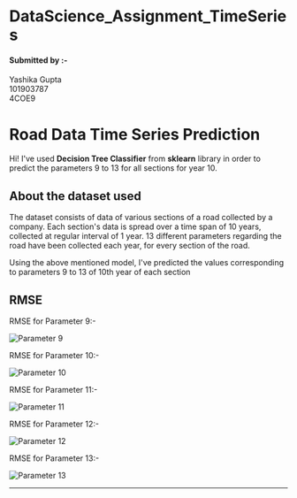 # DataScience_Assignment_TimeSeries
#### Submitted by :-
Yashika Gupta  
101903787  
4COE9

# Road Data Time Series Prediction

Hi! I've used **Decision Tree Classifier** from **sklearn** library in order to predict the parameters 9 to 13 for all sections for year 10.


## About the dataset used

The dataset consists of data of various sections of a road collected by a company. Each section's data is spread over a time span of 10 years, collected at regular interval of 1 year. 13 different parameters regarding the road have been collected each year, for every section of the road.

Using the above mentioned model, I've predicted the values corresponding to parameters 9 to 13 of 10th year of each section

## RMSE

RMSE for Parameter 9:-

![Parameter 9](/images/Para-9.png "")

RMSE for Parameter 10:-

![Parameter 10](/images/Para-10.png "")

RMSE for Parameter 11:-

![Parameter 11](/images/Para-11.png "")

RMSE for Parameter 12:-

![Parameter 12](/images/Para-12.png "")

RMSE for Parameter 13:-

![Parameter 13](/images/Para-13.png "")


---




